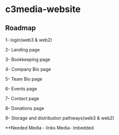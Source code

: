 # c3media-website

## Roadmap
1- login(web3 & web2)

2- Landing page

3- Bookkeeping page

4- Company Bio page

5- Team Bio page

6- Events page

7- Contact page

8- Donations page

9- Storage and distribution pathways(web3 & web2)


**Needed
Media - links
Media- imbedded 

